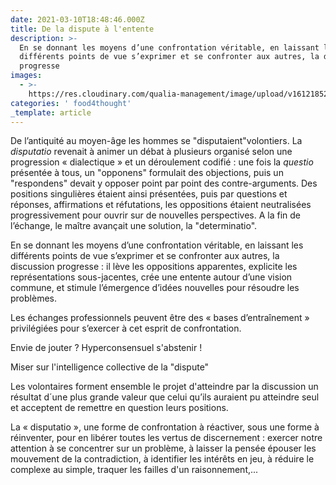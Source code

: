 ```yaml
---
date: 2021-03-10T18:48:46.000Z
title: De la dispute à l'entente
description: >-
  En se donnant les moyens d’une confrontation véritable, en laissant les
  différents points de vue s’exprimer et se confronter aux autres, la discussion
  progresse
images:
  - >-
    https://res.cloudinary.com/qualia-management/image/upload/v1612185239/tdf/joshua-ness-225844-unsplash_bsnekj.jpg
categories: ' food4thought'
_template: article
---
```


De l’antiquité au moyen-âge les hommes se "disputaient"volontiers. La _disputatio_ revenait à animer un débat à plusieurs organisé selon une progression « dialectique »  et un déroulement codifié : une fois la _questio_ présentée à tous, un "opponens" formulait des objections, puis un "respondens" devait y opposer point par point des contre-arguments. Des positions singulières étaient ainsi présentées, puis par questions et réponses, affirmations et réfutations, les oppositions étaient neutralisées progressivement pour ouvrir sur de nouvelles perspectives. A la fin de l’échange, le maître avançait une solution, la "determinatio".

En se donnant les moyens d’une confrontation véritable, en laissant les différents points de vue s’exprimer et se confronter aux autres, la discussion progresse : il lève les oppositions apparentes, explicite les représentations sous-jacentes, crée une entente autour d’une vision commune, et stimule l’émergence d’idées nouvelles pour résoudre les problèmes.

Les échanges professionnels peuvent être des « bases d’entraînement » privilégiées pour s’exercer à cet esprit de confrontation.

Envie de jouter ?  Hyperconsensuel s'abstenir !

Miser sur l'intelligence collective de la "dispute"

Les volontaires forment ensemble le projet d'atteindre par la discussion un résultat d´une plus grande valeur que celui qu’ils auraient pu atteindre seul et acceptent de remettre en question leurs positions.

La « disputatio », une forme de confrontation à réactiver, sous une forme à réinventer, pour en libérer toutes les vertus de discernement : exercer notre attention à se concentrer sur un problème, à laisser la pensée épouser les mouvement de la contradiction, à identifier les intérêts en jeu, à réduire le complexe au simple, traquer les failles d'un raisonnement,...
